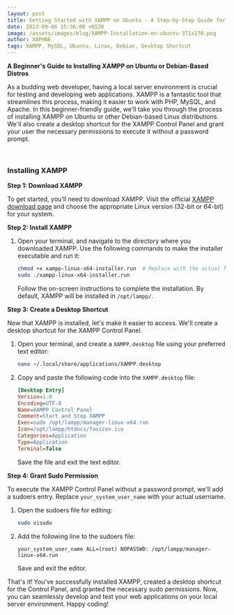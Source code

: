 ```yaml
---
layout: post
title: Getting Started with XAMPP on Ubuntu - A Step-by-Step Guide for Beginners
date: 2023-09-06 15:36:00 +0530
image: /assets/images/blog/XAMPP-Installation-on-ubuntu-371x270.png
author: XAPHNE
tags: XAMPP, MySQL, Ubuntu, Linux, Debian, Desktop Shortcut 
---
```


**A Beginner's Guide to Installing XAMPP on Ubuntu or Debian-Based Distros**

As a budding web developer, having a local server environment is crucial for testing and developing web applications. XAMPP is a fantastic tool that streamlines this process, making it easier to work with PHP, MySQL, and Apache. In this beginner-friendly guide, we'll take you through the process of installing XAMPP on Ubuntu or other Debian-based Linux distributions. We'll also create a desktop shortcut for the XAMPP Control Panel and grant your user the necessary permissions to execute it without a password prompt.

&nbsp;

### Installing XAMPP

**Step 1: Download XAMPP**

To get started, you'll need to download XAMPP. Visit the official [XAMPP download page](https://www.apachefriends.org/index.html) and choose the appropriate Linux version (32-bit or 64-bit) for your system.

**Step 2: Install XAMPP**

1. Open your terminal, and navigate to the directory where you downloaded XAMPP. Use the following commands to make the installer executable and run it:

   ```bash
   chmod +x xampp-linux-x64-installer.run  # Replace with the actual filename you downloaded
   sudo ./xampp-linux-x64-installer.run
   ```

   Follow the on-screen instructions to complete the installation. By default, XAMPP will be installed in `/opt/lampp/`.

**Step 3: Create a Desktop Shortcut**

Now that XAMPP is installed, let's make it easier to access. We'll create a desktop shortcut for the XAMPP Control Panel.

1. Open your terminal, and create a `XAMPP.desktop` file using your preferred text editor:

   ```bash
   nano ~/.local/share/applications/XAMPP.desktop
   ```

2. Copy and paste the following code into the `XAMPP.desktop` file:

   ```ini
   [Desktop Entry]
   Version=1.0
   Encoding=UTF-8
   Name=XAMPP Control Panel
   Comment=Start and Stop XAMPP
   Exec=sudo /opt/lampp/manager-linux-x64.run
   Icon=/opt/lampp/htdocs/favicon.ico
   Categories=Application
   Type=Application
   Terminal=false
   ```

   Save the file and exit the text editor.

**Step 4: Grant Sudo Permission**

To execute the XAMPP Control Panel without a password prompt, we'll add a sudoers entry. Replace `your_system_user_name` with your actual username.

1. Open the sudoers file for editing:

   ```bash
   sudo visudo
   ```

2. Add the following line to the sudoers file:

   ```text
   your_system_user_name ALL=(root) NOPASSWD: /opt/lampp/manager-linux-x64.run
   ```

   Save and exit the editor.

That's it! You've successfully installed XAMPP, created a desktop shortcut for the Control Panel, and granted the necessary sudo permissions. Now, you can seamlessly develop and test your web applications on your local server environment. Happy coding!